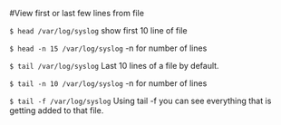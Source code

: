 #View first or last few lines from file

`$ head /var/log/syslog`
show first 10 line of file

`$ head -n 15 /var/log/syslog`
-n for number of lines


`$ tail /var/log/syslog`
Last 10 lines of a file by default.

`$ tail -n 10 /var/log/syslog`
-n for number of lines

`$ tail -f /var/log/syslog`
Using tail -f you can see everything that is getting added to that file.
